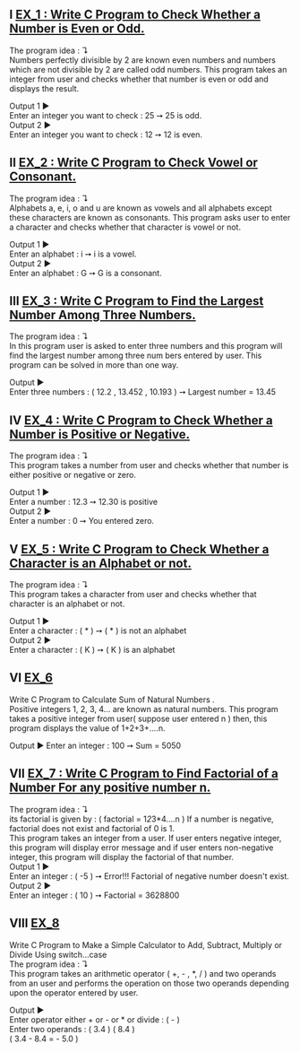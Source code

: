 Ⅰ [EX_1 : Write C Program to Check Whether a Number is Even or Odd.](https://github.com/Moataz-Elhawary/Mastering-Embedded-System/blob/master/Unit_2_C_Programming/2_Loop_&_Condition/Assignments/EX_1.c)
--
The program idea : ↴                                     
Numbers perfectly divisible by 2 are known even numbers and numbers which are not divisible by 2 are 
called odd numbers. This program takes an integer from user and checks whether that number is even 
or odd and displays the result.

Output 1 ▶                                              
Enter an integer you want to check : 25  ➙ 25 is odd.                                              
Output 2 ▶                                         
Enter an integer you want to check : 12  ➙ 12 is even.

Ⅱ [EX_2 : Write C Program to Check Vowel or Consonant.](https://github.com/Moataz-Elhawary/Mastering-Embedded-System/blob/master/Unit_2_C_Programming/2_Loop_&_Condition/Assignments/EX_2.c)
--            
The program idea : ↴                                           
Alphabets a, e, i, o and u are known as vowels and all alphabets except these characters are known as 
consonants. This program asks user to enter a character and checks whether that character is vowel or 
not.

Output 1 ▶                                              
Enter an alphabet : i  ➙  i is a vowel.                                              
Output 2 ▶                                    
Enter an alphabet : G  ➙  G is a consonant.

Ⅲ [EX_3 : Write C Program to Find the Largest Number Among Three Numbers.](https://github.com/Moataz-Elhawary/Mastering-Embedded-System/blob/master/Unit_2_C_Programming/2_Loop_&_Condition/Assignments/EX_3.c)
--                    
The program idea : ↴                                        
In this program user is asked to enter three numbers and this program will find the largest number 
among three num
bers entered by user. This program can be solved in more than one way.

Output ▶                                                   
Enter three numbers : ( 12.2 , 13.452 , 10.193 )  ➙  Largest number = 13.45

Ⅳ [EX_4 : Write C Program to Check Whether a Number is Positive or Negative.](https://github.com/Moataz-Elhawary/Mastering-Embedded-System/blob/master/Unit_2_C_Programming/2_Loop_&_Condition/Assignments/EX_4.c)
--                                                      
The program idea : ↴                                          
This program takes a number from user and checks whether that number is either positive or negative or zero.                                                   

Output 1 ▶                                                               
Enter a number : 12.3   ➙   12.30 is positive                                                            
Output 2 ▶                                                                                                                       
Enter a number :   0     ➙  You entered zero.                                 

Ⅴ [EX_5 : Write C Program to Check Whether a Character is an Alphabet or not.](https://github.com/Moataz-Elhawary/Mastering-Embedded-System/blob/master/Unit_2_C_Programming/2_Loop_&_Condition/Assignments/EX_5.c)
--                                                                                    
The program idea : ↴                                         
This program takes a character from user and checks whether that character is an alphabet or not.                                                

Output 1 ▶                                                                              
Enter a character  : ( * )  ➙  (  * ) is not an alphabet                                      
Output 2 ▶                                                  
Enter a character  : ( K )  ➙  ( K ) is an alphabet

Ⅵ [EX_6](https://github.com/Moataz-Elhawary/Mastering-Embedded-System/blob/master/Unit_2_C_Programming/2_Loop_&_Condition/Assignments/EX_6.c)
--
Write C Program to Calculate Sum of Natural Numbers .                                                         
Positive integers 1, 2, 3, 4... are known as natural numbers. This program takes a positive integer from user( suppose user entered n ) then, this program displays the value of 1+2+3+....n.                                                                  

Output ▶  Enter an integer : 100   ➙    Sum = 5050                      

Ⅶ [EX_7 : Write C Program to Find Factorial of a Number For any positive number n.](https://github.com/Moataz-Elhawary/Mastering-Embedded-System/blob/master/Unit_2_C_Programming/2_Loop_&_Condition/Assignments/EX_7.c)
--
The program idea : ↴                                                                                   
its factorial is given by : ( factorial = 1*2*3*4....n ) If a number is negative, factorial does not exist and factorial of 0 is 1.                        
This program takes an integer from a user. If user enters negative integer, this program will display error message and if user enters non-negative integer, this program will display the factorial of that number.                                                             
Output 1 ▶                                                              
Enter an integer : ( -5 )  ➙  Error!!! Factorial of negative number doesn't exist.                                            
Output 2 ▶                                                    
Enter an integer : ( 10 )  ➙  Factorial = 3628800

Ⅷ [EX_8](https://github.com/Moataz-Elhawary/Mastering-Embedded-System/blob/master/Unit_2_C_Programming/2_Loop_&_Condition/Assignments/EX_8.c)
--
Write C Program to Make a Simple Calculator to Add, Subtract, Multiply or Divide Using switch...case                                                    
The program idea : ↴                                                                                                                           
This program takes an arithmetic operator ( +, - , *, / ) and two operands from an user and performs the operation on those two operands depending upon the operator entered by user.                                                                             

Output ▶                                                                                  
Enter operator either + or - or * or divide : ( - )                                                                                
Enter two operands : ( 3.4 )  ( 8.4 )                                                                          
( 3.4 - 8.4  =  - 5.0 )                            
